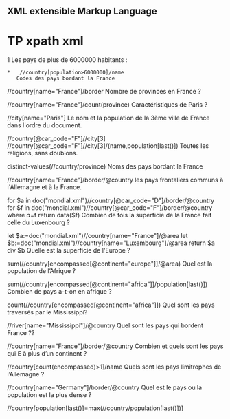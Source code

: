                                                                                                 
## XML extensible Markup Language

# TP xpath xml


1 Les pays de plus de 6000000 habitants :

    *   //country[population>6000000]/name
       Codes des pays bordant la France

//country[name="France"]/border
Nombre de provinces en France ?

//country[name="France"]/count(province)
Caractéristiques de Paris ?

//city[name="Paris"]
Le nom et la population de la 3ème ville de France dans l'ordre du document.

//country[@car_code="F"]//city[3]
//country[@car_code="F"]//city[3]/(name,population[last()])
Toutes les religions, sans doublons.

distinct-values(//country/province)
Noms des pays bordant la France

//country[name="France"]/border/@country
les pays frontaliers communs à l'Allemagne et à la France.

for $a in doc("mondial.xml")//country[@car_code="D"]/border/@country
for $f in doc("mondial.xml")//country[@car_code="F"]/border/@country
where $a=$f return data($f)
Combien de fois la superficie de la France fait celle du Luxenbourg ?

let $a:=doc("mondial.xml")//country[name="France"]/@area let $b:=doc("mondial.xml")//country[name="Luxembourg"]/@area return $a div $b
Quelle est la superficie de l'Europe ?

sum(//country[encompassed[@continent="europe"]]/@area)
Quel est la population de l’Afrique ?

sum(//country[encompassed[@continent="africa"]]/population[last()])
Combien de pays a-t-on en afrique ?

count(//country[encompassed[@continent="africa"]])
Quel sont les pays traversés par le Mississippi?

//river[name="Mississippi"]/@country
Quel sont les pays qui bordent France ??

//country[name="France"]/border/@country
Combien et quels sont les pays qui E à plus d’un continent ?

//country[count(encompassed)>1]/name
Quels sont les pays limitrophes de l’Allemagne ?

//country[name="Germany"]/border/@country
Quel est le pays ou la population est la plus dense ?

//country[population[last()]=max(//country/population[last()])]